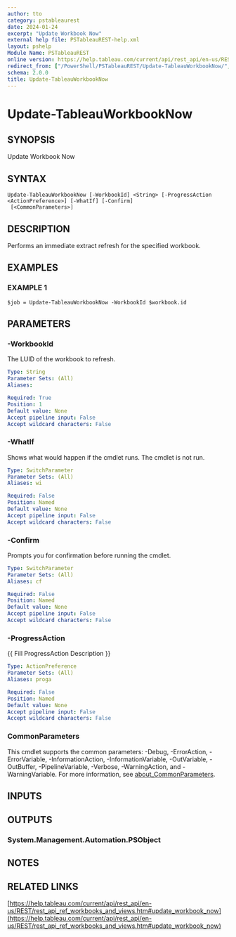 ```yaml
---
author: tto
category: pstableaurest
date: 2024-01-24
excerpt: "Update Workbook Now"
external help file: PSTableauREST-help.xml
layout: pshelp
Module Name: PSTableauREST
online version: https://help.tableau.com/current/api/rest_api/en-us/REST/rest_api_ref_workbooks_and_views.htm#update_workbook_now
redirect_from: ["/PowerShell/PSTableauREST/Update-TableauWorkbookNow/", "/PowerShell/PSTableauREST/update-tableauworkbooknow/", "/PowerShell/update-tableauworkbooknow/"]
schema: 2.0.0
title: Update-TableauWorkbookNow
---
```


# Update-TableauWorkbookNow

## SYNOPSIS
Update Workbook Now

## SYNTAX

```
Update-TableauWorkbookNow [-WorkbookId] <String> [-ProgressAction <ActionPreference>] [-WhatIf] [-Confirm]
 [<CommonParameters>]
```

## DESCRIPTION
Performs an immediate extract refresh for the specified workbook.

## EXAMPLES

### EXAMPLE 1
```
$job = Update-TableauWorkbookNow -WorkbookId $workbook.id
```

## PARAMETERS

### -WorkbookId
The LUID of the workbook to refresh.

```yaml
Type: String
Parameter Sets: (All)
Aliases:

Required: True
Position: 1
Default value: None
Accept pipeline input: False
Accept wildcard characters: False
```

### -WhatIf
Shows what would happen if the cmdlet runs.
The cmdlet is not run.

```yaml
Type: SwitchParameter
Parameter Sets: (All)
Aliases: wi

Required: False
Position: Named
Default value: None
Accept pipeline input: False
Accept wildcard characters: False
```

### -Confirm
Prompts you for confirmation before running the cmdlet.

```yaml
Type: SwitchParameter
Parameter Sets: (All)
Aliases: cf

Required: False
Position: Named
Default value: None
Accept pipeline input: False
Accept wildcard characters: False
```

### -ProgressAction
{{ Fill ProgressAction Description }}

```yaml
Type: ActionPreference
Parameter Sets: (All)
Aliases: proga

Required: False
Position: Named
Default value: None
Accept pipeline input: False
Accept wildcard characters: False
```

### CommonParameters
This cmdlet supports the common parameters: -Debug, -ErrorAction, -ErrorVariable, -InformationAction, -InformationVariable, -OutVariable, -OutBuffer, -PipelineVariable, -Verbose, -WarningAction, and -WarningVariable. For more information, see [about_CommonParameters](http://go.microsoft.com/fwlink/?LinkID=113216).

## INPUTS

## OUTPUTS

### System.Management.Automation.PSObject
## NOTES

## RELATED LINKS

[https://help.tableau.com/current/api/rest_api/en-us/REST/rest_api_ref_workbooks_and_views.htm#update_workbook_now](https://help.tableau.com/current/api/rest_api/en-us/REST/rest_api_ref_workbooks_and_views.htm#update_workbook_now)

